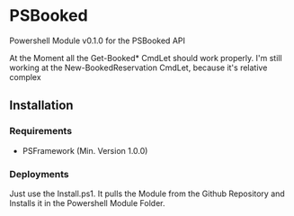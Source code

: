 ﻿# PSBooked

Powershell Module v0.1.0 for the PSBooked API

At the Moment all the Get-Booked* CmdLet should work properly.
I'm still working at the New-BookedReservation CmdLet, because it's relative complex

## Installation

### Requirements

- PSFramework (Min. Version 1.0.0)

### Deployments

Just use the Install.ps1. It pulls the Module from the Github Repository and Installs it in the Powershell Module Folder.